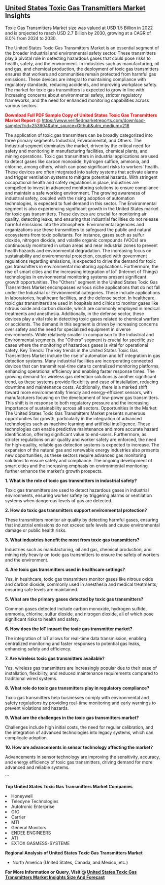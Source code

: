 <h2><a href="https://www.verifiedmarketreports.com/download-sample/?rid=253604&amp;utm_source=Github&amp;utm_medium=218" target="_blank">United States Toxic Gas Transmitters Market</a> Insights</h2><p>Toxic Gas Transmitters Market size was valued at USD 1.5 Billion in 2022 and is projected to reach USD 2.7 Billion by 2030, growing at a CAGR of 8.0% from 2024 to 2030.</p><p> <p>The United States Toxic Gas Transmitters Market is an essential segment of the broader industrial and environmental safety sector. These transmitters play a pivotal role in detecting hazardous gases that could pose risks to health, safety, and the environment. In industries such as manufacturing, oil and gas, and chemical production, the deployment of toxic gas transmitters ensures that workers and communities remain protected from harmful gas emissions. These devices are integral to maintaining compliance with regulatory standards, reducing accidents, and improving workplace safety. The market for toxic gas transmitters is expected to grow in line with increasing concerns about environmental safety, stricter regulatory frameworks, and the need for enhanced monitoring capabilities across various sectors. <p><span class=""><span style="color: #ff0000;"><strong>Download Full PDF Sample Copy of United States Toxic Gas Transmitters Market Report</strong> @ </span><a href="https://www.verifiedmarketreports.com/download-sample/?rid=253604&amp;utm_source=Github&amp;utm_medium=218" target="_blank">https://www.verifiedmarketreports.com/download-sample/?rid=253604&amp;utm_source=Github&amp;utm_medium=218</a></span></p> The application of toxic gas transmitters can be broadly categorized into three primary segments: Industrial, Environmental, and Others. The Industrial segment dominates the market, driven by the critical need for safety and monitoring in manufacturing facilities, chemical plants, and mining operations. Toxic gas transmitters in industrial applications are used to detect gases like carbon monoxide, hydrogen sulfide, ammonia, and chlorine, among others, which can pose significant risks to workers' health. These devices are often integrated into safety systems that activate alarms and trigger ventilation systems to mitigate potential hazards. With stringent occupational health and safety regulations in place, industries are compelled to invest in advanced monitoring solutions to ensure compliance and maintain a safe working environment. The growing awareness of industrial safety, coupled with the rising adoption of automation technologies, is expected to fuel demand in this sector. The Environmental segment is also experiencing significant growth in the United States market for toxic gas transmitters. These devices are crucial for monitoring air quality, detecting leaks, and ensuring that industrial facilities do not release harmful emissions into the atmosphere. Environmental agencies and organizations use these transmitters to safeguard the public and natural ecosystems from toxic pollutants. For instance, gases such as sulfur dioxide, nitrogen dioxide, and volatile organic compounds (VOCs) are continuously monitored in urban areas and near industrial zones to prevent health hazards and environmental degradation. The increasing focus on sustainability and environmental protection, coupled with government regulations regarding emissions, is expected to drive the demand for toxic gas transmitters in environmental monitoring applications. Furthermore, the rise of smart cities and the increasing integration of IoT (Internet of Things) technologies in environmental monitoring systems present significant growth opportunities. The "Others" segment in the United States Toxic Gas Transmitters Market encompasses various niche applications that do not fall under the Industrial or Environmental categories. These include applications in laboratories, healthcare facilities, and the defense sector. In healthcare, toxic gas transmitters are used in hospitals and clinics to monitor gases like nitrous oxide and carbon dioxide, which are commonly employed in medical treatments and anesthesia. Additionally, in the defense sector, these devices play a vital role in detecting toxic gases related to chemical warfare or accidents. The demand in this segment is driven by increasing concerns over safety and the need for specialized equipment in diverse environments. While relatively smaller in comparison to the Industrial and Environmental segments, the "Others" segment is crucial for specific use cases where the monitoring of hazardous gases is vital for operational safety. Key Trends: The key trends in the United States Toxic Gas Transmitters Market include the rise of automation and IoT integration in gas detection systems. Many industrial facilities are incorporating connected devices that can transmit real-time data to centralized monitoring platforms, enhancing operational efficiency and enabling faster response times. The growing demand for wireless gas detection solutions is another significant trend, as these systems provide flexibility and ease of installation, reducing downtime and maintenance costs. Additionally, there is a marked shift toward more environmentally friendly and energy-efficient sensors, with manufacturers focusing on the development of low-power gas transmitters. This shift is in response to both regulatory pressure and the increasing importance of sustainability across all sectors. Opportunities in the Market: The United States Toxic Gas Transmitters Market presents numerous opportunities for growth, particularly in the integration of advanced technologies such as machine learning and artificial intelligence. These technologies can enable predictive maintenance and more accurate hazard identification, offering significant value to end-users. Furthermore, as stricter regulations on air quality and worker safety are enforced, the need for high-quality, reliable gas detection systems is expected to increase. The expansion of the natural gas and renewable energy industries also presents new opportunities, as these sectors require advanced gas monitoring solutions to ensure safety and compliance. The ongoing development of smart cities and the increasing emphasis on environmental monitoring further enhance the market's growth prospects. <p><strong>1. What is the role of toxic gas transmitters in industrial safety?</strong></p> <p>Toxic gas transmitters are used to detect hazardous gases in industrial environments, ensuring worker safety by triggering alarms or ventilation systems when dangerous levels of gas are detected.</p> <p><strong>2. How do toxic gas transmitters support environmental protection?</strong></p> <p>These transmitters monitor air quality by detecting harmful gases, ensuring that industrial emissions do not exceed safe levels and cause environmental damage or public health risks.</p> <p><strong>3. What industries benefit the most from toxic gas transmitters?</strong></p> <p>Industries such as manufacturing, oil and gas, chemical production, and mining rely heavily on toxic gas transmitters to ensure the safety of workers and the environment.</p> <p><strong>4. Are toxic gas transmitters used in healthcare settings?</strong></p> <p>Yes, in healthcare, toxic gas transmitters monitor gases like nitrous oxide and carbon dioxide, commonly used in anesthesia and medical treatments, ensuring safe levels are maintained.</p> <p><strong>5. What are the primary gases detected by toxic gas transmitters?</strong></p> <p>Common gases detected include carbon monoxide, hydrogen sulfide, ammonia, chlorine, sulfur dioxide, and nitrogen dioxide, all of which pose significant risks to health and safety.</p> <p><strong>6. How does the IoT impact the toxic gas transmitter market?</strong></p> <p>The integration of IoT allows for real-time data transmission, enabling centralized monitoring and faster responses to potential gas leaks, enhancing safety and efficiency.</p> <p><strong>7. Are wireless toxic gas transmitters available?</strong></p> <p>Yes, wireless gas transmitters are increasingly popular due to their ease of installation, flexibility, and reduced maintenance requirements compared to traditional wired systems.</p> <p><strong>8. What role do toxic gas transmitters play in regulatory compliance?</strong></p> <p>Toxic gas transmitters help businesses comply with environmental and safety regulations by providing real-time monitoring and early warnings to prevent violations and hazards.</p> <p><strong>9. What are the challenges in the toxic gas transmitters market?</strong></p> <p>Challenges include high initial costs, the need for regular calibration, and the integration of advanced technologies into legacy systems, which can complicate adoption.</p> <p><strong>10. How are advancements in sensor technology affecting the market?</strong></p> <p>Advancements in sensor technology are improving the sensitivity, accuracy, and energy efficiency of toxic gas transmitters, driving demand for more advanced and reliable systems.</p> ```</p><p><strong>Top United States Toxic Gas Transmitters Market Companies</strong></p><div data-test-id=""><p><li>Honeywell</li><li> Teledyne Technologies</li><li> Autotronic Enterprise</li><li> GfG</li><li> Carrier</li><li> MTI</li><li> General Monitors</li><li> ENDEE ENGINEERS</li><li> ATI</li><li> EXTOX GASMESS-SYSTEME</li></p><div><strong>Regional Analysis of&nbsp;United States Toxic Gas Transmitters Market</strong></div><ul><li dir="ltr"><p dir="ltr">North America&nbsp;(United States, Canada, and Mexico, etc.)</p></li></ul><p><strong>For More Information or Query, Visit @&nbsp;</strong><strong><a href="https://www.verifiedmarketreports.com/product/toxic-gas-transmitters-market/?utm_source=Github&amp;utm_medium=218" target="_blank">United States Toxic Gas Transmitters Market Insights Size And Forecast</a></strong></p></div>
